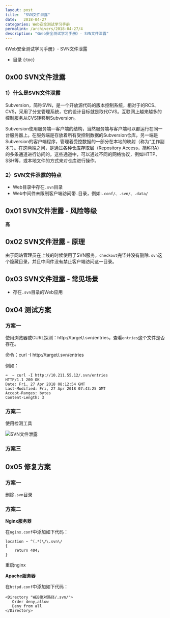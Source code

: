 ```yaml
---
layout: post
title:  "SVN文件泄露"
date:   2018-04-27
categories: Web安全测试学习手册
permalink: /archivers/2018-04-27/4
description: "《Web安全测试学习手册》- SVN文件泄露"
---
```


《Web安全测试学习手册》- SVN文件泄露
<!--more-->

* 目录
{:toc}

## 0x00 SVN文件泄露

### 1）什么是SVN文件泄露

Subversion，简称SVN，是一个开放源代码的版本控制系统，相对于的RCS、CVS，采用了分支管理系统，它的设计目标就是取代CVS。互联网上越来越多的控制服务从CVS转移到Subversion。

Subversion使用服务端—客户端的结构，当然服务端与客户端可以都运行在同一台服务器上。在服务端是存放着所有受控制数据的Subversion仓库，另一端是Subversion的客户端程序，管理着受控数据的一部分在本地的映射（称为“工作副本”）。在这两端之间，是通过各种仓库存取层（Repository Access，简称RA）的多条通道进行访问的。这些通道中，可以通过不同的网络协议，例如HTTP、SSH等，或本地文件的方式来对仓库进行操作。

### 2）SVN文件泄露的特点

* Web目录中存在`.svn`目录
* Web中间件未限制客户端访问带`.`目录，例如:`.conf/、.svn/、.data/`


## 0x01 SVN文件泄露 - 风险等级

**高**

## 0x02 SVN文件泄露 - 原理

由于网站管理员在上线的时候使用了SVN服务，`checkout`完毕并没有删除`.svn`这个隐藏目录，并且中间件没有禁止客户端访问这一目录。

## 0x03 SVN文件泄露 - 常见场景

* 存在`.svn`目录的Web应用

## 0x04 测试方案

### 方案一

使用浏览器或CURL探测：http://target/.svn/entries，查看`entries`这个文件是否存在。

命令：curl -I http://target/.svn/entries

例如：

```
➜  ~ curl -I http://10.211.55.12/.svn/entries
HTTP/1.1 200 OK
Date: Fri, 27 Apr 2018 08:12:54 GMT
Last-Modified: Fri, 27 Apr 2018 07:43:25 GMT
Accept-Ranges: bytes
Content-Length: 3
```


### 方案二

使用检测工具

![SVN文件泄露](https://rvn0xsy.oss-cn-shanghai.aliyuncs.com/2018-04-27/0x05.png)


### 方案三 


## 0x05 修复方案

### 方案一

删除`.svn`目录

### 方案二

**Nginx服务器**

在`nginx.conf`中添加如下代码：

```
location ~ ^(.*)\/\.svn\/
{
	return 404;
}
```
重启nginx

**Apache服务器**

在`httpd.conf`中添加如下代码：

```
<Directory "WEB绝对路径/.svn/">
   Order deny,allow
   Deny from all
</Directory>
```


